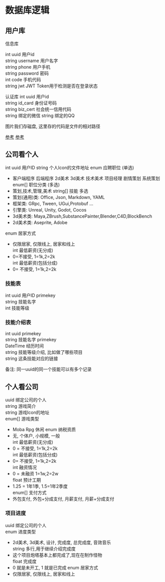 # 数据库逻辑

## 用户库

信息库

int uuid 用户id  
string username 用户名字    
string phone 用户手机  
string password 密码  
int code 手机代码  
string jwt JWT Token用于检测是否在登录状态  

认证库
int uuid 用户id  
string id_card 身份证号码  
string biz_cert 社会统一信用代码  
string 绑定的微信
string 绑定的QQ

图片我们存磁盘, 这里存的代码是文件的相对路径    

[参考](https://blog.csdn.net/weixin_51351637/article/details/130188499)
[参考](https://blog.csdn.net/qq_38431321/article/details/122259066)

## 公司看个人

int uuid 用户ID
string 个人Icon的文件地址
enum 应聘职位 (单选)
- 客户端程序 后端程序 2d美术 3d美术 技术美术 项目经理 剧情策划 系统策划
enum[] 职位分类 (多选)
- 策划,技术,管理,美术
string[] 技能 多选
- 策划(通用)类: Office, Json, Markdown, YAML
- 框架类: GRpc, Tween, UGui,Protobuf ...
- 引擎类: Unreal, Unity, Godot, Cocos
- 3d美术类: Maya,ZBrush,SubstancePainter,Blender,C4D,BlockBench
- 2d美术类: Aseprite, Adobe
  
enum 居家方式  
- 仅限居家, 仅限线上, 居家和线上  
int 最低薪资(无分成)   
- 0=不接受, 1=1k,2=2k  
int 最低薪资(包括分成)  
- 0= 不接受, 1=1k,2=2k  

### 技能表

int uuid 用户ID primekey   
string 技能名字  
int 技能等级  

### 技能介绍表
int uuid primekey   
string 技能名字 primekey    
DateTime 经历时间  
string 技能等级介绍, 比如做了哪些项目    
string 这条技能对应的链接   
 
备注: 同一uuid的同一个技能可以有多个记录  

## 个人看公司  
uuid 绑定公司的个人  
string 游戏简介  
string 游戏Icon的地址  
enum[] 游戏类型  
- Moba Rpg 休闲
enum 纳税资质  
- 无, 个体户, 小规模, 一般  
int 最低薪资(无分成)  
- 0 = 不接受, 1=1k,2=2k  
int 最低薪资(包括分成)  
- 0= 不接受, 1=1k,2=2k   
int 融资情况  
- 0 = 未融资 1=1w,2=2w  
float 预计工期  
- 1.25 = 1年1季, 1.5=1年2季度    
enum[] 支付方式  
- 外包支付, 外包+分成支付, 月薪支付, 月薪+分成支付  

### 项目进度
uuid 绑定公司的个人  
enum 进度类型   
- 2d美术, 3d美术, 设计, 完成度, 总完成度, 音效音乐  
string 多行,用于继续介绍完成度  
- 这个项目炮塔基本上都完成了,现在在制作怪物   
float 完成度  
- 0 就是未开工, 1 就是已完成
  enum 居家方式
- 仅限居家, 仅限线上, 居家和线上  